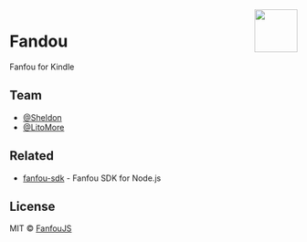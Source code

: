 <img width="75px" height="75px" src="https://raw.githubusercontent.com/fanfoujs/fandou/master/logo.png" align="right" />

# Fandou

Fanfou for Kindle

## Team

- [@Sheldon](http://nowtiny.com)
- [@LitoMore](https://github.com/LitoMore)

## Related

- [fanfou-sdk](https://github.com/LitoMore/fanfou-sdk-node) - Fanfou SDK for Node.js

## License

MIT © [FanfouJS](https://github.com/fanfoujs)
